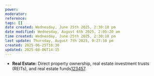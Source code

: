 ```yaml
---
power: 
moderator: 
reference: 
tags: []
date created: Wednesday, June 25th 2025, 2:30:18 pm
date modified: Wednesday, August 6th 2025, 2:05:20 am
time created: Wednesday, June 25th 2025, 2:30:18 pm
last update: Thursday, August 7th 2025, 9:27:10 pm
created: 2025-06-25T10:30
updated: 2025-08-06T14:15
---
```

- **Real Estate:** Direct property ownership, real estate investment trusts (REITs), and real estate funds[1](https://www.investopedia.com/terms/a/assetclasses.asp)[2](https://www.usbank.com/financialiq/invest-your-money/investment-strategies/asset-classes-demystified.html)[3](https://www.americanexpress.com/en-us/credit-cards/credit-intel/asset-classes/)[4](https://corporatefinanceinstitute.com/resources/wealth-management/asset-class/)[5](https://en.wikipedia.org/wiki/Asset_classes)[7](https://www.pimco.com/us/en/resources/education/get-to-know-various-types-of-asset-classes).